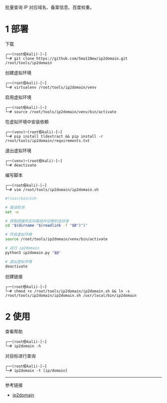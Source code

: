 批量查询 IP 对应域名、备案信息、百度权重。

# 1 部署

下载

```shell
┌──(root㉿kali)-[~]
└─# git clone https://github.com/Sma11New/ip2domain.git /root/tools/ip2domain
```

创建虚拟环境

```shell
┌──(root㉿kali)-[~]
└─# virtualenv /root/tools/ip2domain/venv
```

启用虚拟环境

```shell
┌──(root㉿kali)-[~]
└─# source /root/tools/ip2domain/venv/bin/activate
```

在虚拟环境中安装依赖

```shell
┌──(venv)─(root㉿kali)-[~]
└─# pip install tldextract && pip install -r /root/tools/ip2domain/requirements.txt
```

退出虚拟环境

```shell
┌──(venv)─(root㉿kali)-[~]
└─# deactivate
```

编写脚本

```shell
┌──(root㉿kali)-[~]
└─# vim /root/tools/ip2domain/ip2domain.sh
```

```sh
#!/usr/bin/zsh

# 错误检测
set -e

# 获取链接的实际路径并切换到该目录
cd "$(dirname "$(readlink -f "$0")")"

# 开启虚拟环境
source /root/tools/ip2domain/venv/bin/activate

# 运行 ip2domain
python3 ip2domain.py "$@"

# 退出虚拟环境
deactivate
```

创建链接

```shell
┌──(root㉿kali)-[~]
└─# chmod +x /root/tools/ip2domain/ip2domain.sh && ln -s /root/tools/ip2domain/ip2domain.sh /usr/local/bin/ip2domain
```

# 2 使用

查看帮助

```shell
┌──(root㉿kali)-[~]
└─# ip2domain -h
```

对目标进行查询

```shell
┌──(root㉿kali)-[~]
└─# ip2domain -t [ip/domain]
```

---

参考链接

- [ip2domain](https://github.com/Sma11New/ip2domain)

